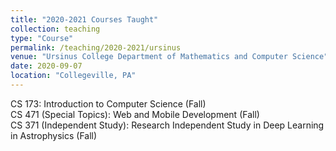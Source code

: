 ```yaml
---
title: "2020-2021 Courses Taught"
collection: teaching
type: "Course"
permalink: /teaching/2020-2021/ursinus
venue: "Ursinus College Department of Mathematics and Computer Science"
date: 2020-09-07
location: "Collegeville, PA"
---
```


CS 173: Introduction to Computer Science (Fall)  
CS 471 (Special Topics): Web and Mobile Development (Fall)  
CS 371 (Independent Study): Research Independent Study in Deep Learning in Astrophysics (Fall)
